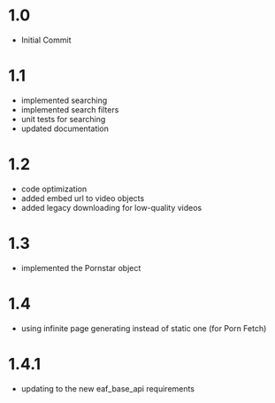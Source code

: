 # 1.0

- Initial Commit

# 1.1

- implemented searching
- implemented search filters
- unit tests for searching
- updated documentation

# 1.2
- code optimization
- added embed url to video objects
- added legacy downloading for low-quality videos

# 1.3
- implemented the Pornstar object

# 1.4
- using infinite page generating instead of static one (for Porn Fetch)

# 1.4.1
- updating to the new eaf_base_api requirements
